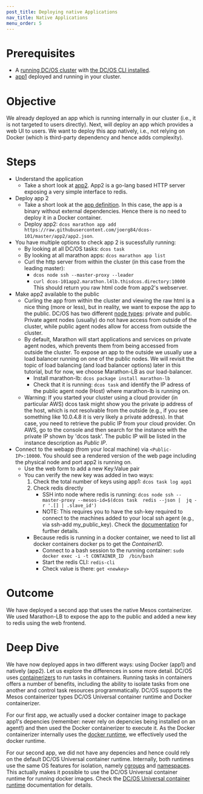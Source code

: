 ```yaml
---
post_title: Deploying native Applications
nav_title: Native Applications
menu_order: 5
---
```


# Prerequisites
* A [running DC/OS cluster](/docs/1.8/usage/tutorials/dcos-101/cli/) with [the DC/OS CLI installed](/docs/1.8/usage/tutorials/dcos-101/cli/).
* [app1](/docs/1.8/usage/tutorials/dcos-101/app1/) deployed and running in your cluster.

# Objective
We already deployed an app which is running internally in our cluster (i.e., it is not targeted to users directly). Next, will deploy an app which provides a web UI to users.
We want to deploy this app natively, i.e., not relying on Docker (which is third-party dependency and hence adds complexity).


# Steps
  * Understand the application
    * Take a short look at [app2](https://github.com/joerg84/dcos-101/blob/master/app2/app2.go). App2 is a go-lang based HTTP server exposing a very simple interface to redis.
  * Deploy app 2
    * Take a short look at the [app definition](https://raw.githubusercontent.com/joerg84/dcos-101/master/app2/app2.json). In this case, the app is a binary without external dependencies.
    Hence there is no need to deploy it in a Docker container.
    * Deploy app2: `dcos marathon app add https://raw.githubusercontent.com/joerg84/dcos-101/master/app2/app2.json`.
  * You have multiple options to check app 2 is sucessfully running:
    * By looking at all DC/OS tasks: `dcos task`
    * By looking at all marathon apps: `dcos marathon app list`
    * Curl the http server from within the cluster (in this case from the leading master):
       * `dcos node ssh --master-proxy --leader`
       * `curl dcos-101app2.marathon.l4lb.thisdcos.directory:10000`
       This should return you raw html code from app2's webserver.
  * Make app2 available to the public
    * Curling the app from within the cluster and viewing the raw html is a nice thing (more or less), but in reality, we want to expose the app to the public. DC/OS has two different [node types](https://docs.mesosphere.com/1.8/overview/concepts/#dcos-agent-node): private and public. Private agent nodes (usually) do not have access from outside of the cluster, while public agent nodes allow for access from outside the cluster.
    * By default, Marathon will start applications and services on private agent nodes, which prevents them from being accessed from outside the cluster. To expose an app to the outside we usually use a load balancer running on one of the public nodes. We will revisit the topic of load balancing (and load balancer options) later in this tutorial, but for now, we choose Marathon-LB as our load-balancer.
      * Install marathon-lb: `dcos package install marathon-lb`
      * Check that it is running: `dcos task` and identify the IP adress of the public agent node (Host) where marathon-lb is running on.
     * Warning: If you started your cluster using a cloud provider (in particular AWS) dcos task might show you the private ip address of the host, which is not resolvable from the outside (e.g., if you see something like 10.0.4.8 it is very likely a private address).
          In that case, you need to retrieve the public IP from your cloud provider. On AWS, go to the console and then search for the instance with the private IP shown by 'dcos task'. The public IP will be listed in the instance description as *Public IP*.
   * Connect to the webapp (from your local machine) via `<Public-IP>:10000`. You should see a rendered version of the web page including the physical node and port app2 is running on.
     * Use the web form to add a new Key:Value pair
     * You can verify the new key was added in two ways:
       1. Check the total number of keys using app1: `dcos task log app1`
       2. Check redis directly
          * SSH into node where redis is running: `dcos node ssh --master-proxy --mesos-id=$(dcos task  redis --json |  jq -r '.[] | .slave_id')`
          * NOTE: This requires you to have the ssh-key required to connect to the machines added to your local ssh agent (e.g., via ssh-add my_public_key). Check the [documentation](https://dcos.io/docs/1.8/administration/access-node/sshcluster/) for further details.
       * Because redis is running in a docker container, we need to list all docker containers docker ps to get the *ContainerID*.
         * Connect to a bash session to the running container: `sudo docker exec -i -t CONTAINER_ID  /bin/bash`
         * Start the redis CLI: `redis-cli`
         * Check value is there: `get <newkey>`

# Outcome
 We have deployed a second app that uses the native Mesos containerizer. We used Marathon-LB to expose the app to the public and added a new key to redis using the web frontend.

# Deep Dive
We have now deployed apps in two different ways: using Docker (app1) and natively (app2).
Let us explore the differences in some more detail.
DC/OS uses [containerizers](https://dcos.io/docs/1.8/usage/containerizers/) to run tasks in containers. Running tasks in containers offers a number of benefits, including the ability to isolate tasks from one another and control task resources programmatically. DC/OS supports the Mesos containerizer types DC/OS Universal container runtime and Docker containerizer.

For our first app, we actually used a docker container image to package app1's depencies (remember: never rely on depencies being installed on an agent!) and then used the Docker containerizer to execute it. As the Docker containerizer internally uses the [docker runtime](https://docs.docker.com/engine/userguide/intro/), we effectively used the docker runtime.

For our second app, we did not have any depencies and hence could rely on the default DC/OS Universal container runtime. Internally, both runtimes use the same OS features for isolation, namely [cgroups](https://en.wikipedia.org/wiki/Cgroups) and [namespaces](https://en.wikipedia.org/wiki/Linux_namespaces).
This actually makes it possible to use the DC/OS Universal container runtime for running docker images. Check the [DC/OS Universal container runtime](https://dcos.io/docs/1.8/usage/containerizers/) documentation for details.
